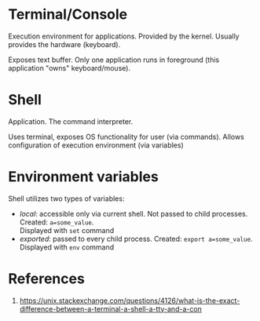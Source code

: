 # Terminal/Console
Execution environment for applications. Provided by the kernel. Usually provides the hardware (keyboard).

Exposes text buffer. Only one application runs in foreground (this application "owns" keyboard/mouse).

# Shell
Application. The command interpreter.

Uses terminal, exposes OS functionality for user (via commands). Allows configuration of execution environment (via variables)
# Environment variables
Shell utilizes two types of variables:
 - _local_: accessible only via current shell. Not passed to child processes. Created: `a=some_value`.  
 Displayed with `set` command
 - _exported_: passed to every child process. Created: `export a=some_value`.  
Displayed with `env` command

# References
1. https://unix.stackexchange.com/questions/4126/what-is-the-exact-difference-between-a-terminal-a-shell-a-tty-and-a-con
